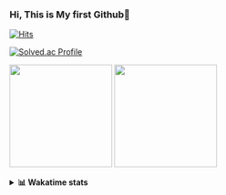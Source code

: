 ### Hi, This is My first Github👋
[![Hits](https://hits.seeyoufarm.com/api/count/incr/badge.svg?url=https%3A%2F%2Fgithub.com%2FJonghyun-Park1027&count_bg=%2379C83D&title_bg=%23555555&icon=&icon_color=%23E7E7E7&title=hits&edge_flat=false)](https://hits.seeyoufarm.com)
<br>

[![Solved.ac Profile](http://mazassumnida.wtf/api/v2/generate_badge?boj=ppjjhh1027)](https://solved.ac/ppjjhh1027/)

<p>
  <img height="180em" src="https://github-readme-stats-eight-rho-29.vercel.app/api?username=Jonghyun-Park1027&show_icons=true&include_all_commits=true&bg_color=30,e96443,904e95&title_color=fff&text_color=fff">
  <img height="180em" src="https://github-readme-stats-eight-rho-29.vercel.app/api/top-langs/?username=Jonghyun-Park1027&layout=compact&bg_color=30,e96443,904e95&title_color=fff&text_color=fff">


</p>
<details>
<summary><b>📊 Wakatime stats</b><br></summary>
<div>
<hr/>




<!--START_SECTION:waka-->
![Code Time](http://img.shields.io/badge/Code%20Time-154%20hrs%2021%20mins-blue)

![Profile Views](http://img.shields.io/badge/Profile%20Views-0-blue)

**🐱 My GitHub Data** 

> 📦 94.4 kB Used in GitHub's Storage 
 > 
> 🏆 89 Contributions in the Year 2023
 > 
> 🚫 Not Opted to Hire
 > 
> 📜 12 Public Repositories 
 > 
> 🔑 9 Private Repositories 
 > 
**I'm an Early 🐤** 

```text
🌞 Morning                35 commits          ████░░░░░░░░░░░░░░░░░░░░░   17.77 % 
🌆 Daytime                95 commits          ████████████░░░░░░░░░░░░░   48.22 % 
🌃 Evening                61 commits          ████████░░░░░░░░░░░░░░░░░   30.96 % 
🌙 Night                  6 commits           █░░░░░░░░░░░░░░░░░░░░░░░░   03.05 % 
```
📅 **I'm Most Productive on Sunday** 

```text
Monday                   22 commits          ███░░░░░░░░░░░░░░░░░░░░░░   11.17 % 
Tuesday                  15 commits          ██░░░░░░░░░░░░░░░░░░░░░░░   07.61 % 
Wednesday                16 commits          ██░░░░░░░░░░░░░░░░░░░░░░░   08.12 % 
Thursday                 17 commits          ██░░░░░░░░░░░░░░░░░░░░░░░   08.63 % 
Friday                   41 commits          █████░░░░░░░░░░░░░░░░░░░░   20.81 % 
Saturday                 42 commits          █████░░░░░░░░░░░░░░░░░░░░   21.32 % 
Sunday                   44 commits          ██████░░░░░░░░░░░░░░░░░░░   22.34 % 
```


📊 **This Week I Spent My Time On** 

```text
🕑︎ Time Zone: Asia/Seoul

💬 Programming Languages: 
Jupyter                  8 hrs 26 mins       ████████████████████████░   95.82 % 
HTML                     7 mins              ░░░░░░░░░░░░░░░░░░░░░░░░░   01.45 % 
Text                     5 mins              ░░░░░░░░░░░░░░░░░░░░░░░░░   01.03 % 
Markdown                 3 mins              ░░░░░░░░░░░░░░░░░░░░░░░░░   00.63 % 
Python                   2 mins              ░░░░░░░░░░░░░░░░░░░░░░░░░   00.56 % 

🔥 Editors: 
PyCharm                  8 hrs 48 mins       █████████████████████████   100.00 % 

🐱‍💻 Projects: 
3주차                      2 hrs 38 mins       ███████░░░░░░░░░░░░░░░░░░   29.93 % 
고려대SW                    2 hrs 36 mins       ███████░░░░░░░░░░░░░░░░░░   29.67 % 
통계분석론                    2 hrs 3 mins        ██████░░░░░░░░░░░░░░░░░░░   23.31 % 
Unknown Project          50 mins             ██░░░░░░░░░░░░░░░░░░░░░░░   09.46 % 
Codingtest-practice      39 mins             ██░░░░░░░░░░░░░░░░░░░░░░░   07.52 % 

💻 Operating System: 
Windows                  8 hrs 48 mins       █████████████████████████   100.00 % 
```

**I Mostly Code in Jupyter Notebook** 

```text
Jupyter Notebook         8 repos             █████████████░░░░░░░░░░░░   53.33 % 
HTML                     3 repos             █████░░░░░░░░░░░░░░░░░░░░   20.00 % 
Python                   3 repos             █████░░░░░░░░░░░░░░░░░░░░   20.00 % 
R                        1 repo              ██░░░░░░░░░░░░░░░░░░░░░░░   06.67 % 
```




 Last Updated on 21/03/2023 18:36:01 UTC
<!--END_SECTION:waka-->
</details>



